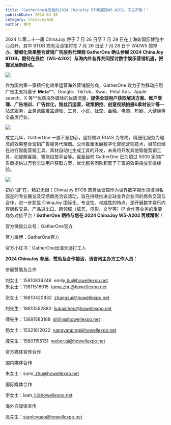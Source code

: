 ```yaml
---
title: "GatherOne与您相约2024 ChinaJoy BTOB展馆W5-A202，不见不散！"
publishDate: 2024-04-30
category: ChinaJoy专区
author: 莱尔
---
```


2024 年第二十一届 ChinaJoy 将于 7 月 26 日至 7 月 29 日在上海新国际博览中心召开，其中 BTOB 商务洽谈馆将在 7 月 26 日至 7 月 28 日于 W4/W5 馆举办。**精细化效果整合营销广告服务代理商 GatherOne 确认参展 2024 ChinaJoy BTOB，期待在展位（W5-A202）与海内外各界共同探讨数字娱乐营销机遇，把握发展新脉动。**

![](https://ec-net-1251389766.cos.ap-shanghai.myqcloud.com/wp-content/uploads/2024/04/20240430132534143-1024x263.jpg)

作为国内第一家精细化效果运营海外营销服务商，GatherOne 致力于为移动应用广告主支持基于 **Meta****、Google、TikTok、Kwai、Petal Ads、Apple search、X 等**优质海外媒体的优质流量，**提供全球用户获取解决方案、账户管理、广告培训、广告优化，粉丝页运营，政策把控、创意视频拍摄&素材设计等**一站式服务，业务范围覆盖游戏、工具、小说、社交、金融、电商、短剧、大健康等全品类行业。

![](https://ec-net-1251389766.cos.ap-shanghai.myqcloud.com/wp-content/uploads/2024/04/20240430132537236-1024x683.jpg)

成立九年，GatherOne 一直不忘初心，坚持做以 ROAS 为导向，精细化服务为理念的效果整合营销广告服务代理商。公司着重发展数字化智能营销技术，目前已经在进行智能营销工具、素材自动化生成工具的开发，未来将开发其他智能营销工具，如智能客服、智能投放平台等。截至目前 GatherOne 已为超过 5000 家的广告商提供过万套全球用户获取方案，优化服务团队积累了丰富的效果投放实操经验。

![](https://ec-net-1251389766.cos.ap-shanghai.myqcloud.com/wp-content/uploads/2024/04/20240430132539860-1024x441.jpg)

初心“游”在，精彩无限！ChinaJoy BTOB 商务洽谈馆作为世界数字娱乐领域闻名遐迩的专业展览及现场商务洽谈活动，旨在持续推进全球业界企业间的商务交流与合作，进一步彰显 ChinaJoy 国际化、专业性、权威性的特点，是开展数字娱乐内容版权交易、产品进出口、跨领域（综艺、电影、文学等）IP 合作等业务的重要商务对接平台！**GatherOne 期待与您在 2024 ChinaJoy W5-A202 再续精彩！**

官方微信公众号：GatherOne官方

官方微博：GatherOne官方

官方小红书：GatherOne出海天选打工人

**2024 ChinaJoy** **参展、赞助及合作接洽，请咨询主办方工作人员：**

  
参展赞助及合作

刘女士：15810836246  emily\_liu@howellexpo.net  
朱女士：13811516015  toma.zhu@howellexpo.net

张女士：18810420832  zhangsui@howellexpo.net

刘先生：18610552880  liubaichen@howellexpo.net

师先生：13681583188  shijin@howellexpo.net

杨女士：15321612022  yangyanping@howellexpo.net

戚先生：15801155131  weber.qi@howellexpo.net  
  

官方媒体宣传合作

国内媒体合作

朱女士：sumi\_zhu@howellexpo.net

国际媒体合作

李女士：leah\_li@howellexpo.net

海外自媒体宣传

高先生：stanleygao@howellexpo.net
